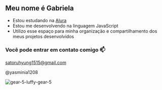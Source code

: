 ## Meu nome é Gabriela

- Estou estudando na [Alura](https://www.alura.com.br)
- Estou me desenvolvendo na linguagem JavaScript
- Utilizo esse espaço para minha organização e compartilhamento dos meus projetos desenvolvidos

### Você pode entrar em contato comigo 📫

satoruhyung1515@gmail.com

@yasminia1208

![gear-5-luffy-gear-5](https://github.com/user-attachments/assets/68cb91b2-469e-4bed-9fb2-d21701e433b7)



